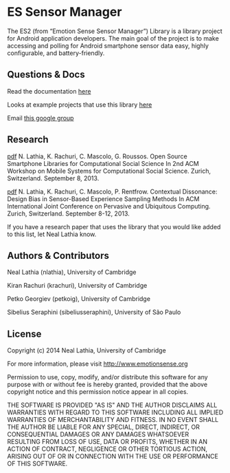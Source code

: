 ES Sensor Manager
================================

The ES2 (from “Emotion Sense Sensor Manager”) Library is a library project for Android application developers. The main goal of the project is to make accessing and polling for Android smartphone sensor data easy, highly configurable, and battery-friendly.

Questions & Docs
-------------------------------
Read the documentation [here](https://docs.google.com/document/d/1TqThJULb-4e6TGb1gdkAaPCfyuXStjJpbnt7a0OZ9OE/edit)

Looks at example projects that use this library [here](https://github.com/nlathia/ESLibrary-Examples)

Email [this google group](https://groups.google.com/forum/#!forum/es-library-developers)

Research
-------------------------------
[pdf](http://www.cl.cam.ac.uk/~nkl25/publications/papers/lathia_mcss2013.pdf) N. Lathia, K. Rachuri, C. Mascolo, G. Roussos. Open Source Smartphone Libraries for Computational Social Science
In 2nd ACM Workshop on Mobile Systems for Computational Social Science. Zurich, Switzerland. September 8, 2013. 

[pdf](http://www.cl.cam.ac.uk/~nkl25/publications/papers/lathia_ubicomp13.pdf) N. Lathia, K. Rachuri, C. Mascolo, P. Rentfrow. Contextual Dissonance: Design Bias in Sensor-Based Experience Sampling Methods
In ACM International Joint Conference on Pervasive and Ubiquitous Computing. Zurich, Switzerland. September 8-12, 2013. 

If you have a research paper that uses the library that you would like added to this list, let Neal Lathia know.

Authors & Contributors
-------------------------------
Neal Lathia (nlathia), University of Cambridge

Kiran Rachuri (krachuri), University of Cambridge

Petko Georgiev (petkoig), University of Cambridge

Sibelius Seraphini (sibeliusseraphini), University of São Paulo

License
-------------------------------
Copyright (c) 2014
Neal Lathia, University of Cambridge

For more information, please visit http://www.emotionsense.org

Permission to use, copy, modify, and/or distribute this software for any
purpose with or without fee is hereby granted, provided that the above
copyright notice and this permission notice appear in all copies.

THE SOFTWARE IS PROVIDED "AS IS" AND THE AUTHOR DISCLAIMS ALL WARRANTIES
WITH REGARD TO THIS SOFTWARE INCLUDING ALL IMPLIED WARRANTIES OF
MERCHANTABILITY AND FITNESS. IN NO EVENT SHALL THE AUTHOR BE LIABLE FOR ANY
SPECIAL, DIRECT, INDIRECT, OR CONSEQUENTIAL DAMAGES OR ANY DAMAGES
WHATSOEVER RESULTING FROM LOSS OF USE, DATA OR PROFITS, WHETHER IN AN
ACTION OF CONTRACT, NEGLIGENCE OR OTHER TORTIOUS ACTION, ARISING OUT OF OR
IN CONNECTION WITH THE USE OR PERFORMANCE OF THIS SOFTWARE.
